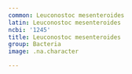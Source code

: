 ```yaml
---
common: Leuconostoc mesenteroides
latin: Leuconostoc mesenteroides
ncbi: '1245'
title: Leuconostoc mesenteroides
group: Bacteria
image: .na.character

---
```

